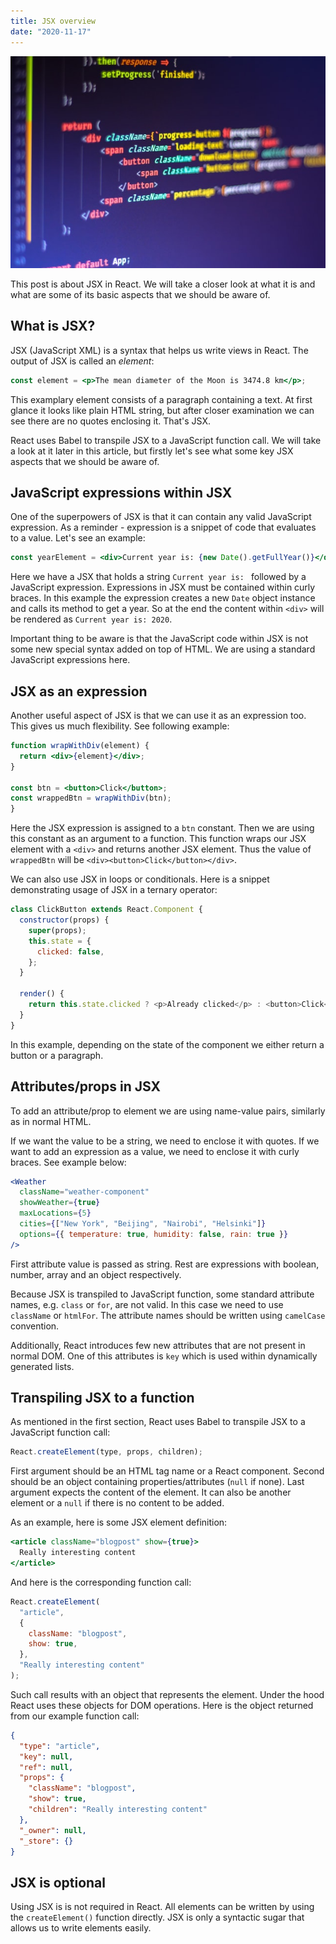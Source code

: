 ```yaml
---
title: JSX overview
date: "2020-11-17"
---
```


![Display showing source code](./image-jsx-overview.jpg "Photo by [Ferenc Almasi](https://unsplash.com/@flowforfrank?utm_source=unsplash&utm_medium=referral&utm_content=creditCopyText) on [Unsplash](https://unsplash.com/s/photos/jsx?utm_source=unsplash&utm_medium=referral&utm_content=creditCopyText)")

This post is about JSX in React. We will take a closer look at what it is and what are some of its basic aspects that we should be aware of.

## What is JSX?

JSX (JavaScript XML) is a syntax that helps us write views in React. The output of JSX is called an _element_:

```jsx
const element = <p>The mean diameter of the Moon is 3474.8 km</p>;
```

This examplary element consists of a paragraph containing a text. At first glance it looks like plain HTML string, but after closer examination we can see there are no quotes enclosing it. That's JSX.

React uses Babel to transpile JSX to a JavaScript function call. We will take a look at it later in this article, but firstly let's see what some key JSX aspects that we should be aware of.

## JavaScript expressions within JSX

One of the superpowers of JSX is that it can contain any valid JavaScript expression. As a reminder - expression is a snippet of code that evaluates to a value. Let's see an example:

```jsx
const yearElement = <div>Current year is: {new Date().getFullYear()}</div>;
```

Here we have a JSX that holds a string `Current year is: ` followed by a JavaScript expression. Expressions in JSX must be contained within curly braces. In this example the expression creates a new `Date` object instance and calls its method to get a year. So at the end the content within `<div>` will be rendered as `Current year is: 2020`.

Important thing to be aware is that the JavaScript code within JSX is not some new special syntax added on top of HTML. We are using a standard JavaScript expressions here.

## JSX as an expression

Another useful aspect of JSX is that we can use it as an expression too. This gives us much flexibility. See following example:

```jsx
function wrapWithDiv(element) {
  return <div>{element}</div>;
}

const btn = <button>Click</button>;
const wrappedBtn = wrapWithDiv(btn);
}
```

Here the JSX expression is assigned to a `btn` constant. Then we are using this constant as an argument to a function. This function wraps our JSX element with a `<div>` and returns another JSX element. Thus the value of `wrappedBtn` will be `<div><button>Click</button></div>`.

We can also use JSX in loops or conditionals. Here is a snippet demonstrating usage of JSX in a ternary operator:

```javascript
class ClickButton extends React.Component {
  constructor(props) {
    super(props);
    this.state = {
      clicked: false,
    };
  }

  render() {
    return this.state.clicked ? <p>Already clicked</p> : <button>Click</button>;
  }
}
```

In this example, depending on the state of the component we either return a button or a paragraph.

## Attributes/props in JSX

To add an attribute/prop to element we are using name-value pairs, similarly as in normal HTML.

If we want the value to be a string, we need to enclose it with quotes. If we want to add an expression as a value, we need to enclose it with curly braces. See example below:

```jsx
<Weather
  className="weather-component"
  showWeather={true}
  maxLocations={5}
  cities={["New York", "Beijing", "Nairobi", "Helsinki"]}
  options={{ temperature: true, humidity: false, rain: true }}
/>
```

First attribute value is passed as string. Rest are expressions with boolean, number, array and an object respectively.

Because JSX is transpiled to JavaScript function, some standard attribute names, e.g. `class` or `for`, are not valid. In this case we need to use `className` or `htmlFor`. The attribute names should be written using `camelCase` convention.

Additionally, React introduces few new attributes that are not present in normal DOM. One of this attributes is `key` which is used within dynamically generated lists.

## Transpiling JSX to a function

As mentioned in the first section, React uses Babel to transpile JSX to a JavaScript function call:

```javascript
React.createElement(type, props, children);
```

First argument should be an HTML tag name or a React component. Second should be an object containing properties/attributes (`null` if none). Last argument expects the content of the element. It can also be another element or a `null` if there is no content to be added.

As an example, here is some JSX element definition:

```jsx
<article className="blogpost" show={true}>
  Really interesting content
</article>
```

And here is the corresponding function call:

```javascript
React.createElement(
  "article",
  {
    className: "blogpost",
    show: true,
  },
  "Really interesting content"
);
```

Such call results with an object that represents the element. Under the hood React uses these objects for DOM operations. Here is the object returned from our example function call:

```json
{
  "type": "article",
  "key": null,
  "ref": null,
  "props": {
    "className": "blogpost",
    "show": true,
    "children": "Really interesting content"
  },
  "_owner": null,
  "_store": {}
}
```

## JSX is optional

Using JSX is is not required in React. All elements can be written by using the `createElement()` function directly. JSX is only a syntactic sugar that allows us to write elements easily.
